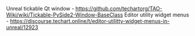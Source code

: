 Unreal tickable Qt window - https://github.com/techartorg/TAO-Wiki/wiki/Tickable-PySide2-Window-BaseClass
Editor utility widget menus - https://discourse.techart.online/t/editor-utilitty-widget-menus-in-unreal/12923